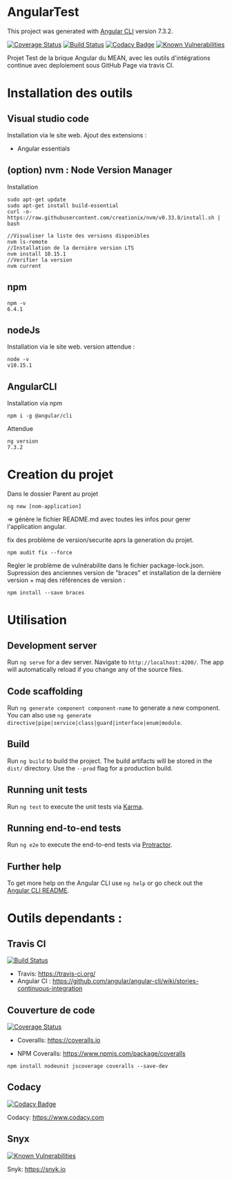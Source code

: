 # AngularTest

This project was generated with [Angular CLI](https://github.com/angular/angular-cli) version 7.3.2.

[![Coverage Status](https://coveralls.io/repos/github/kague/angular-test/badge.svg?branch=master)](https://coveralls.io/github/kague/angular-test?branch=master)
[![Build Status](https://travis-ci.org/kague/angular-test.svg?branch=master)](https://travis-ci.org/kague/angular-test)
[![Codacy Badge](https://api.codacy.com/project/badge/Grade/9938dca984ed476181573da962240348)](https://www.codacy.com/app/kague/angular-test?utm_source=github.com&amp;utm_medium=referral&amp;utm_content=kague/angular-test&amp;utm_campaign=Badge_Grade)
[![Known Vulnerabilities](https://snyk.io/test/github/kague/angular-test/badge.svg?targetFile=package.json)](https://snyk.io/test/github/kague/angular-test?targetFile=package.json)

Projet Test de la brique Angular du MEAN, avec les outils d'intégrations continue avec deploiement sous GitHub Page via travis CI.


# Installation des outils
## Visual studio code
Installation via le site web. Ajout des extensions :
- Angular essentials

## (option) nvm : Node Version Manager 
Installation
```
sudo apt-get update
sudo apt-get install build-essential
curl -o- https://raw.githubusercontent.com/creationix/nvm/v0.33.8/install.sh | bash

//Visualiser la liste des versions disponibles
nvm ls-remote
//Installation de la dernière version LTS
nvm install 10.15.1
//Verifier la version
nvm current
```

## npm
```
npm -v
6.4.1
```

## nodeJs
Installation via le site web.
version attendue :
```
node -v
v10.15.1
```

## AngularCLI
Installation via npm
```
npm i -g @angular/cli
```
Attendue
```
ng version
7.3.2
```

# Creation du projet
Dans le dossier Parent au projet
```
ng new [nom-application]
```
=> génère le fichier README.md avec toutes les infos pour gerer l'application angular.

fix des problème de version/securite aprs la generation du projet.
```
npm audit fix --force
```
Regler le problème de vulnérabilite dans le fichier package-lock.json. Supression des anciennes version de "braces" et installation de la dernière version + maj des références de version :
```
npm install --save braces
```

# Utilisation 
## Development server

Run `ng serve` for a dev server. Navigate to `http://localhost:4200/`. The app will automatically reload if you change any of the source files.

## Code scaffolding

Run `ng generate component component-name` to generate a new component. You can also use `ng generate directive|pipe|service|class|guard|interface|enum|module`.

## Build

Run `ng build` to build the project. The build artifacts will be stored in the `dist/` directory. Use the `--prod` flag for a production build.

## Running unit tests

Run `ng test` to execute the unit tests via [Karma](https://karma-runner.github.io).

## Running end-to-end tests

Run `ng e2e` to execute the end-to-end tests via [Protractor](http://www.protractortest.org/).

## Further help

To get more help on the Angular CLI use `ng help` or go check out the [Angular CLI README](https://github.com/angular/angular-cli/blob/master/README.md).

# Outils dependants :

## Travis CI
[![Build Status](https://travis-ci.org/kague/angular-test.svg?branch=master)](https://travis-ci.org/kague/angular-test)

- Travis: https://travis-ci.org/ 
- Angular CI : https://github.com/angular/angular-cli/wiki/stories-continuous-integration

## Couverture de code
[![Coverage Status](https://coveralls.io/repos/github/kague/angular-test/badge.svg?branch=master)](https://coveralls.io/github/kague/angular-test?branch=master)

- Coveralls: https://coveralls.io 

- NPM Coveralls: https://www.npmjs.com/package/coveralls
```
npm install nodeunit jscoverage coveralls --save-dev
```

## Codacy
[![Codacy Badge](https://api.codacy.com/project/badge/Grade/9938dca984ed476181573da962240348)](https://www.codacy.com/app/kague/angular-test?utm_source=github.com&amp;utm_medium=referral&amp;utm_content=kague/angular-test&amp;utm_campaign=Badge_Grade)

 Codacy: https://www.codacy.com

## Snyx
[![Known Vulnerabilities](https://snyk.io/test/github/kague/angular-test/badge.svg?targetFile=package.json)](https://snyk.io/test/github/kague/angular-test?targetFile=package.json)

Snyk: https://snyk.io
